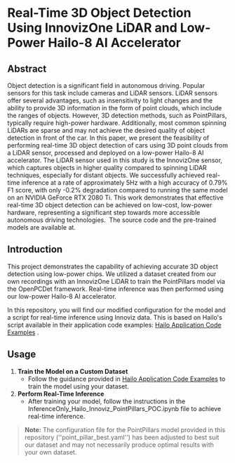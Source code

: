 # Real-Time 3D Object Detection Using InnovizOne LiDAR and Low-Power Hailo-8 AI Accelerator

## Abstract

Object detection is a significant field in autonomous driving. Popular sensors for this task include cameras and LiDAR sensors. LiDAR sensors offer several advantages, such as insensitivity to light changes and the ability to provide 3D information in the form of point clouds, which include the ranges of objects. However, 3D detection methods, such as PointPillars, typically require high-power hardware. Additionally, most common spinning LiDARs are sparse and may not achieve the desired quality of object detection in front of the car. In this paper, we present the feasibility of performing real-time 3D object detection of cars using 3D point clouds from a LiDAR sensor, processed and deployed on a low-power Hailo-8 AI accelerator. The LiDAR sensor used in this study is the InnovizOne sensor, which captures objects in higher quality compared to spinning LiDAR techniques, especially for distant objects. We successfully achieved real-time inference at a rate of approximately 5Hz with a high accuracy of 0.79% F1 score, with only -0.2% degradation compared to running the same model on an NVIDIA GeForce RTX 2080 Ti. This work demonstrates that effective real-time 3D object detection can be achieved on low-cost, low-power hardware, representing a significant step towards more accessible autonomous driving technologies.  The source code and the pre-trained models are available at.

## Introduction
This project demonstrates the capability of achieving accurate 3D object detection using low-power chips. We utilized a dataset created from our own recordings with an InnovizOne LiDAR to train the PointPillars model via the OpenPCDet framework. Real-time inference was then performed using our low-power Hailo-8 AI accelerator.

In this repository, you will find our modified configuration for the model and a script for real-time inference using Innoviz data. This is based on Hailo's script available in their application code examples: [Hailo Application Code Examples](https://github.com/hailo-ai/Hailo-Application-Code-Examples/tree/main)
.

## Usage
1. **Train the Model on a Custom Dataset**
    - Follow the guidance provided in [Hailo Application Code Examples](https://github.com/hailo-ai/Hailo-Application-Code-Examples/tree/main) to train the model using your dataset.
2. **Perform Real-Time Inference**
    - After training your model, follow the instructions in the InferenceOnly_Hailo_Innoviz_PointPillars_POC.ipynb file to achieve real-time inference.

> **Note:** The configuration file for the PointPillars model provided in this repository (''point_pillar_best.yaml'') has been adjusted to best suit our dataset and may not necessarily produce optimal results with your own dataset.